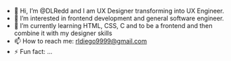 - 👋 Hi, I’m @DLRedd and I am UX Designer transforming into UX Engineer.
- 👀 I’m interested in frontend development and general software engineer.
- 🌱 I’m currently learning HTML, CSS, C and to be a frontend and then combine it with my designer skills
- 📫 How to reach me: rldiego9999@gmail.com
- ⚡ Fun fact: ...

<!---
DLRedd/DLRedd is a ✨ special ✨ repository because its `README.md` (this file) appears on your GitHub profile.
You can click the Preview link to take a look at your changes.
--->
